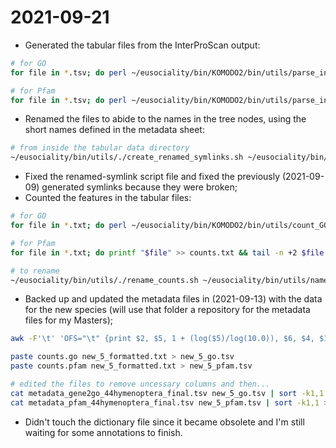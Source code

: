 # 2021-09-21

- Generated the tabular files from the InterProScan output:
```bash
# for GO
for file in *.tsv; do perl ~/eusociality/bin/KOMODO2/bin/utils/parse_interproscan_output_gene2GO.pl $file /home/maycon/eusociality/work/komodo_inputs/gene2go/2021-09-21/; done

# for Pfam
for file in *.tsv; do perl ~/eusociality/bin/KOMODO2/bin/utils/parse_interproscan_output.pl $file "Pfam" /home/maycon/eusociality/work/komodo_inputs/pfam/2021-09-21/; done
```
- Renamed the files to abide to the names in the tree nodes, using the short names defined in the metadata sheet:
```bash
# from inside the tabular data directory
~/eusociality/bin/utils/./create_renamed_symlinks.sh ~/eusociality/bin/utils/names.txt .
```
- Fixed the renamed-symlink script file and fixed the previously (2021-09-09) generated symlinks because they were broken;
- Counted the features in the tabular files:
```bash
# for GO
for file in *.txt; do perl ~/eusociality/bin/KOMODO2/bin/utils/count_GO_gene2GO.pl $file >> counts.txt; done

# for Pfam
for file in *.txt; do printf "$file" >> counts.txt && tail -n +2 $file | wc -l | awk 'OFS="\t" {print $2, $1}' >> counts.txt; done

# to rename
~/eusociality/bin/utils/./rename_counts.sh ~/eusociality/bin/utils/names.txt counts.txt
```
- Backed up and updated the metadata files in (2021-09-13) with the data for the new species (will use that folder a repository for the metadata files for my Masters);
```bash
awk -F'\t' 'OFS="\t" {print $2, $5, 1 + (log($5)/log(10.0)), $6, $4, $1, $3}' new_5_data.txt > new_5_formatted.txt

paste counts.go new_5_formatted.txt > new_5_go.tsv
paste counts.pfam new_5_formatted.txt > new_5_pfam.tsv

# edited the files to remove uncessary columns and then...
cat metadata_gene2go_44hymenoptera_final.tsv new_5_go.tsv | sort -k1,1 > metadata_gene2go_49hymenoptera_final.tsv
cat metadata_pfam_44hymenoptera_final.tsv new_5_pfam.tsv | sort -k1,1 > metadata_pfam_49hymenoptera_final.tsv
```
- Didn't touch the dictionary file since it became obsolete and I'm still waiting for some annotations to finish.